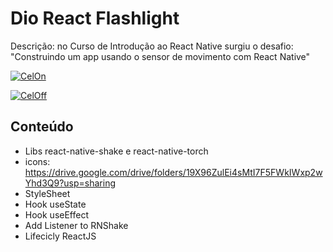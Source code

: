 # Dio React Flashlight

Descrição: no Curso de Introdução ao React Native surgiu o desafio: "Construindo um app usando o sensor de movimento com React Native"

<a href="https://imgbb.com/"><img src="https://i.ibb.co/BrV25dz/CelOn.png" alt="CelOn" border="0" /></a>

<a href="https://imgbb.com/"><img src="https://i.ibb.co/DgQj6VK/CelOff.png" alt="CelOff" border="0" /></a>

## Conteúdo 

- Libs react-native-shake e react-native-torch
- icons: https://drive.google.com/drive/folders/19X96ZulEi4sMtI7F5FWkIWxp2wYhd3Q9?usp=sharing
- StyleSheet
- Hook useState
- Hook useEffect
- Add Listener to RNShake
- Lifecicly ReactJS
